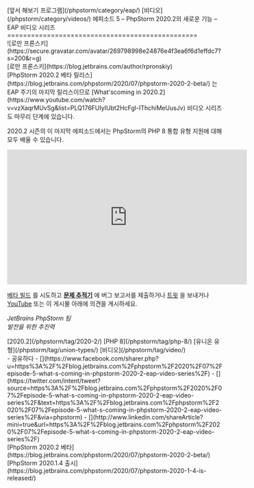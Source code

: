 <div class="content">[앞서 해보기 프로그램](/phpstorm/category/eap/) [비디오](/phpstorm/category/videos/) 에피소드 5 – PhpStorm 2020.2의 새로운 기능 – EAP 비디오 시리즈 
================================================

<div class="post-info">![로만 프론스키](https://secure.gravatar.com/avatar/269798998e24876e4f3ea6f6d1effdc7?s=200&r=g)<div class="post-info__text"> [로만 프론스키](https://blog.jetbrains.com/author/rpronskiy) <time class="publish-date" data-day="17" data-month="07" data-year="2020" datetime="2020-07-17"></time></div></div> [PhpStorm 2020.2 베타 릴리스](https://blog.jetbrains.com/phpstorm/2020/07/phpstorm-2020-2-beta/) 는 EAP 주기의 마지막 릴리스이므로 [What'scoming in 2020.2](https://www.youtube.com/watch?v=vzXaqrMUvSg&list=PLQ176FUIyIUbt2HcFgl-IThchiMeUusJv) 비디오 시리즈도 마무리 단계에 있습니다.

 2020.2 시즌의 이 마지막 에피소드에서는 PhpStorm의 PHP 8 통합 유형 지원에 대해 모두 배울 수 있습니다.

<center><iframe allow="accelerometer; autoplay; encrypted-media; gyroscope; picture-in-picture" allowfullscreen="" frameborder="0" height="315" src="https://www.youtube.com/embed/qpMheKgLM2s" width="560"></iframe></center><span id="more-59043"></span>

 [베타 빌드](https://www.jetbrains.com/phpstorm/nextversion/) 를 시도하고 [**문제 추적기**](https://youtrack.jetbrains.com/) 에 버그 보고서를 제출하거나 [트윗](https://twitter.com/phpstorm) 을 보내거나 [YouTube](https://www.youtube.com/playlist?list=PLQ176FUIyIUb7qSArPCxOkIGX-cqdfoBx) 또는 이 게시물 아래에 의견을 게시하세요.

 *JetBrains PhpStorm 팀*  
 *발전을 위한 추진력*

<div class="content__row"><div class="tag-list"> [2020.2](/phpstorm/tag/2020-2/) [PHP 8](/phpstorm/tag/php-8/) [유니온 유형](/phpstorm/tag/union-types/) [비디오](/phpstorm/tag/video/)</div>- <span>공유하다</span>
- [](https://www.facebook.com/sharer.php?u=https%3A%2F%2Fblog.jetbrains.com%2Fphpstorm%2F2020%2F07%2Fepisode-5-what-s-coming-in-phpstorm-2020-2-eap-video-series%2F)
- [](https://twitter.com/intent/tweet?source=https%3A%2F%2Fblog.jetbrains.com%2Fphpstorm%2F2020%2F07%2Fepisode-5-what-s-coming-in-phpstorm-2020-2-eap-video-series%2F&text=https%3A%2F%2Fblog.jetbrains.com%2Fphpstorm%2F2020%2F07%2Fepisode-5-what-s-coming-in-phpstorm-2020-2-eap-video-series%2F&via=phpstorm)
- [](http://www.linkedin.com/shareArticle?mini=true&url=https%3A%2F%2Fblog.jetbrains.com%2Fphpstorm%2F2020%2F07%2Fepisode-5-what-s-coming-in-phpstorm-2020-2-eap-video-series%2F)

</div><div class="content__pagination"> [PhpStorm 2020.2 베타](https://blog.jetbrains.com/phpstorm/2020/07/phpstorm-2020-2-beta/) [PhpStorm 2020.1.4 출시](https://blog.jetbrains.com/phpstorm/2020/07/phpstorm-2020-1-4-is-released/)</div></div><div class="container comments-container"><div class="content"><div id="remark42"></div></div></div>